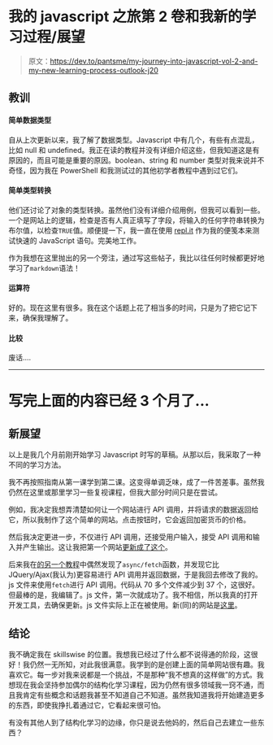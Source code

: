 # 我的 javascript 之旅第 2 卷和我新的学习过程/展望

> 原文：<https://dev.to/pantsme/my-journey-into-javascript-vol-2-and-my-new-learning-process-outlook-j20>

## 教训

#### 简单数据类型

自从上次更新以来，我了解了数据类型。Javascript 中有几个，有些有点混乱，比如 null 和 undefined。我正在读的教程并没有详细介绍这些，但我知道这是有原因的，而且可能是重要的原因。boolean、string 和 number 类型对我来说并不奇怪，因为我在 PowerShell 和我测试过的其他初学者教程中遇到过它们。

#### 简单类型转换

他们还讨论了对象的类型转换。虽然他们没有详细介绍用例，但我可以看到一些。一个是网站上的逻辑，检查是否有人真正填写了字段，将输入的任何字符串转换为布尔值，以检查`TRUE`值。顺便提一下，我一直在使用 [repl.it](https://repl.it) 作为我的便笺本来测试快速的 JavaScript 语句。完美地工作。

作为我想在这里抛出的另一个旁注，通过写这些帖子，我比以往任何时候都更好地学习了`markdown`语法！

#### 运算符

好的。现在这里有很多。我在这个话题上花了相当多的时间，只是为了把它记下来，确保我理解了。

#### 比较

废话....

* * *

# 写完上面的内容已经 3 个月了...

## 新展望

以上是我几个月前刚开始学习 Javascript 时写的草稿。从那以后，我采取了一种不同的学习方法。

我不再按照指南从第一课学到第二课。这变得单调乏味，成了一件苦差事。虽然我仍然在这里或那里学习一些复视课程，但我大部分时间只是在尝试。

例如，我决定我想弄清楚如何让一个网站进行 API 调用，并将请求的数据返回给它，所以我制作了这个简单的网站。点击按钮时，它会返回加密货币的价格。

然后我决定更进一步，不仅进行 API 调用，还接受用户输入，接受 API 调用和输入并产生输出。这让我把第一个网站[更新成了这个](https://fluttering-throat.surge.sh/)。

后来我在[的另一个教程](https://dacade.org/)中偶然发现了`async/fetch`函数，并发现它比 JQuery/Ajax(我认为)更容易进行 API 调用并返回数据，于是我回去修改了我的。js 文件来使用`fetch`进行 API 调用。代码从 70 多个文件减少到 37 个，这很好。但最棒的是，我编辑了。js 文件，第一次就成功了。我不相信，所以我真的打开开发工具，去确保更新。js 文件实际上正在被使用。新(同)的网站是[这里](https://crabby-bait.surge.sh/)。

## 结论

我不确定我在 skillswise 的位置。我想我已经过了什么都不说得通的阶段，这很好！我仍然一无所知，对此我很满意。我学到的是创建上面的简单网站很有趣。我喜欢它。每一步对我来说都是一个挑战，不是那种“我不想真的这样做”的方式。我想现在我会坚持参加偶尔的结构化学习课程，因为仍然有很多领域我一窍不通，而且我肯定有些概念和话题我甚至不知道自己不知道。虽然我知道我将开始建造更多的东西，即使我挣扎着通过它，它看起来很可怕。

有没有其他人到了结构化学习的边缘，你只是说去他妈的，然后自己去建立一些东西？